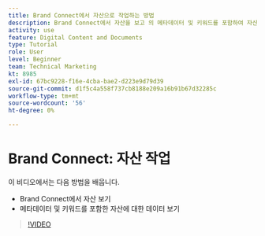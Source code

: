 ```yaml
---
title: Brand Connect에서 자산으로 작업하는 방법
description: Brand Connect에서 자산을 보고 의 메타데이터 및 키워드를 포함하여 자산에 대한 데이터를 보는 방법을 알아봅니다. [!UICONTROL Workfront DAM].
activity: use
feature: Digital Content and Documents
type: Tutorial
role: User
level: Beginner
team: Technical Marketing
kt: 8985
exl-id: 67bc9228-f16e-4cba-bae2-d223e9d79d39
source-git-commit: d1f5c4a558f737cb8188e209a16b91b67d32285c
workflow-type: tm+mt
source-wordcount: '56'
ht-degree: 0%

---
```


# Brand Connect: 자산 작업

이 비디오에서는 다음 방법을 배웁니다.

* Brand Connect에서 자산 보기
* 메타데이터 및 키워드를 포함한 자산에 대한 데이터 보기

>[!VIDEO](https://video.tv.adobe.com/v/335247/?quality=12)
